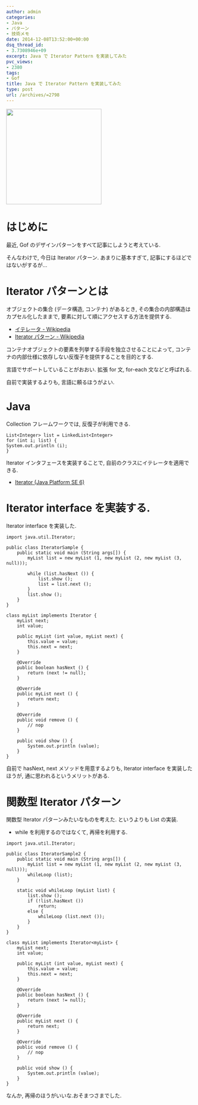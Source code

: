 ```yaml
---
author: admin
categories:
- Java
- パターン
- 技術メモ
date: 2014-12-08T13:52:00+00:00
dsq_thread_id:
- 3.7308946e+09
excerpt: Java で Iterator Pattern を実装してみた
pvc_views:
- 2380
tags:
- Gof
title: Java で Iterator Pattern を実装してみた
type: post
url: /archives/=2798
---
```


<a href="https://futurismo.biz/wp-content/uploads/java.png"><img alt="" src="https://futurismo.biz/wp-content/uploads/java.png" width="256" height="256" /></a>

はじめに
========

最近, Gof のデザインパターンをすべて記事にしようと考えている.

そんなわけで, 今日は Iterator パターン. あまりに基本すぎて,
記事にするほどではないがするが...

Iterator パターンとは
=====================

オブジェクトの集合 (データ構造, コンテナ) があるとき,
その集合の内部構造はカプセル化したままで,
要素に対して順にアクセスする方法を提供する.

-   [イテレータ -
    Wikipedia](http://ja.wikipedia.org/wiki/%E3%82%A4%E3%83%86%E3%83%AC%E3%83%BC%E3%82%BF)
-   [Iterator パターン -
    Wikipedia](http://ja.wikipedia.org/wiki/Iterator_%E3%83%91%E3%82%BF%E3%83%BC%E3%83%B3)

コンテナオブジェクトの要素を列挙する手段を独立させることによって,
コンテナの内部仕様に依存しない反復子を提供することを目的とする.

言語でサポートしていることがおおい. 拡張 for 文, for-each
文などと呼ばれる.

自前で実装するよりも, 言語に頼るほうがよい.

Java
====

Collection フレームワークでは, 反復子が利用できる.

``` {.java}
List<Integer> list = LinkedList<Integer>
for (int i; list) {
System.out.println (i);
}
```

Iterator インタフェースを実装することで,
自前のクラスにイテレータを適用できる.

-   [Iterator (Java Platform
    SE 6)](https://docs.oracle.com/javase/jp/6/api/java/util/Iterator.html)

Iterator interface を実装する.
==============================

Iterator interface を実装した.

``` {.java}
import java.util.Iterator;

public class IteratorSample {
    public static void main (String args[]) {
        myList list = new myList (1, new myList (2, new myList (3, null)));

        while (list.hasNext ()) {
            list.show ();
            list = list.next ();
        } 
        list.show ();
    }
}

class myList implements Iterator {
    myList next;
    int value;

    public myList (int value, myList next) {
        this.value = value;
        this.next = next;
    }

    @Override
    public boolean hasNext () {
        return (next != null);
    }

    @Override
    public myList next () {
        return next;
    }

    @Override
    public void remove () {
        // nop
    }

    public void show () {
        System.out.println (value);
    }
}
```

自前で hasNext, next メソッドを用意するよりも, Iterator interface
を実装したほうが, 通に思われるというメリットがある.

関数型 Iterator パターン
========================

関数型 Iterator パターンみたいなものを考えた. というよりも List の実装.

-   while を利用するのではなくて, 再帰を利用する.

``` {.java}
import java.util.Iterator;

public class IteratorSample2 {
    public static void main (String args[]) {
        myList list = new myList (1, new myList (2, new myList (3, null)));
        whileLoop (list);
    }

    static void whileLoop (myList list) {
        list.show ();
        if (!list.hasNext ())
            return;
        else { 
            whileLoop (list.next ());
        }
    }
}

class myList implements Iterator<myList> {
    myList next;
    int value;

    public myList (int value, myList next) {
        this.value = value;
        this.next = next;
    }

    @Override
    public boolean hasNext () {
        return (next != null);
    }

    @Override
    public myList next () {
        return next;
    }

    @Override
    public void remove () {
        // nop
    }

    public void show () {
        System.out.println (value);
    }
}
```

なんか, 再帰のほうがいいな.おそまつさまでした.

